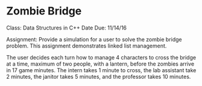 # Zombie Bridge

Class: Data Structures in C++
Date Due: 11/14/16

Assignment:  Provide a simulation for a user to solve the zombie bridge problem. This assignment demonstrates linked list management.

The user decides each turn how to manage 4 characters to cross the bridge at a time, maximum of two people, with a lantern, before the zombies arrive in 17 game minutes. The intern takes 1 minute to cross, the lab assistant take 2 minutes, the janitor takes 5 minutes, and the professor takes 10 minutes.
